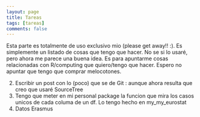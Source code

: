 ```yaml
---
layout: page
title: Tareas
tags: [tareas]
comments: false
---
```



Esta parte es totalmente de uso exclusivo mio (please get away!! :). Es simplemente un listado de cosas que tengo que hacer. No se si lo usaré, pero ahora me parece una buena idea. Es para apuntarme cosas relacionadas con R/computing que quiero/tengo que hacer. Espero no apuntar que tengo que comprar melocotones.


2) Escribir un post con lo (poco) que se de Git : aunque ahora resulta que creo que usaré SourceTree  
3) Tengo que meter en mi personal package la funcion que mira los casos unicos de cada columa de un df. Lo tengo hecho en my_my_eurostat 
4) Datos Erasmus

